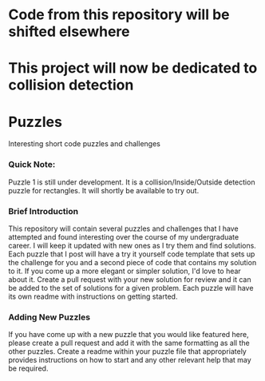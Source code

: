 # Code from this repository will be shifted elsewhere
# This project will now be dedicated to collision detection 

# Puzzles
Interesting short code puzzles and challenges

### Quick Note:
Puzzle 1 is still under development. It is a collision/Inside/Outside detection puzzle for rectangles.
It will shortly be available to try out.

### Brief Introduction
This repository will contain several puzzles and challenges that I have attempted and found interesting over the course of my undergraduate career. I will keep it updated with new ones as I try them and find solutions. Each puzzle that I post will have a try it yourself code template that sets up the challenge for you and a second piece of code that contains my solution to it. If you come up a more elegant or simpler solution, I'd love to hear about it. Create a pull request with your new solution for review and it can be added to the set of solutions for a given problem. Each puzzle will have its own readme with instructions on getting started. 

### Adding New Puzzles
If you have come up with a new puzzle that you would like featured here, please create a pull request and add it with the same formatting as all the other puzzles. Create a readme within your puzzle file that appropriately provides instructions on how to start and any other relevant help that may be required. 
